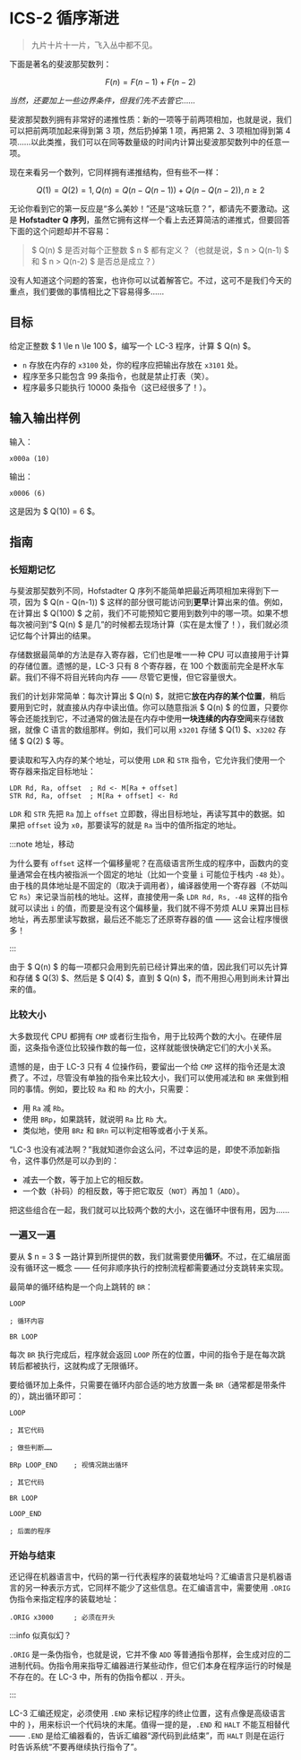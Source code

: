 # ICS-2 循序渐进

> 九片十片十一片，飞入丛中都不见。

下面是著名的斐波那契数列：

$$ F(n) = F(n-1) + F(n-2) $$

*当然，还要加上一些边界条件，但我们先不去管它……*

斐波那契数列拥有非常好的递推性质：新的一项等于前两项相加，也就是说，我们可以把前两项加起来得到第 3 项，然后扔掉第 1 项，再把第 2、3 项相加得到第 4 项……以此类推，我们可以在同等数量级的时间内计算出斐波那契数列中的任意一项。

现在来看另一个数列，它同样拥有递推结构，但有些不一样：

$$ Q(1) = Q(2) = 1, Q(n) = Q(n - Q(n-1)) + Q(n - Q(n-2)) , n \ge 2 $$

无论你看到它的第一反应是“多么美妙！”还是“这啥玩意？”，都请先不要激动。这是 **Hofstadter Q 序列**，虽然它拥有这样一个看上去还算简洁的递推式，但要回答下面的这个问题却并不容易：

> $ Q(n) $ 是否对每个正整数 $ n $ 都有定义？（也就是说，$ n > Q(n-1) $ 和 $ n > Q(n-2) $ 是否总是成立？）

没有人知道这个问题的答案，也许你可以试着解答它。不过，这可不是我们今天的重点，我们要做的事情相比之下容易得多……

## 目标

给定正整数 $ 1 \le n \le 100 $，编写一个 LC-3 程序，计算 $ Q(n) $。

- `n` 存放在内存的 `x3100` 处，你的程序应把输出存放在 `x3101` 处。
- 程序至多只能包含 99 条指令，也就是禁止打表（笑）。
- 程序最多只能执行 10000 条指令（这已经很多了！）。

## 输入输出样例

输入：

```
x000a (10)
```

输出：

```
x0006 (6)
```

这是因为 $ Q(10) = 6 $。

## 指南

### 长短期记忆

与斐波那契数列不同，Hofstadter Q 序列不能简单把最近两项相加来得到下一项，因为 $ Q(n - Q(n-1)) $ 这样的部分很可能访问到**更早**计算出来的值。例如，在计算出 $ Q(100) $ 之前，我们不可能预知它要用到数列中的哪一项。如果不想每次被问到“$ Q(n) $ 是几”的时候都去现场计算（实在是太慢了！），我们就必须记忆每个计算出的结果。

存储数据最简单的方法是存入寄存器，它们也是唯一一种 CPU 可以直接用于计算的存储位置。遗憾的是，LC-3 只有 8 个寄存器，在 100 个数面前完全是杯水车薪。我们不得不将目光转向内存 —— 尽管它更慢，但它容量很大。

我们的计划非常简单：每次计算出 $ Q(n) $，就把它**放在内存的某个位置**，稍后要用到它时，就直接从内存中读出值。你可以随意指派 $ Q(n) $ 的位置，只要你等会还能找到它，不过通常的做法是在内存中使用**一块连续的内存空间**来存储数据，就像 C 语言的数组那样。例如，我们可以用 `x3201` 存储 $ Q(1) $、`x3202` 存储 $ Q(2) $ 等。

要读取和写入内存的某个地址，可以使用 `LDR` 和 `STR` 指令，它允许我们使用一个寄存器来指定目标地址：

```
LDR Rd, Ra, offset  ; Rd <- M[Ra + offset]
STR Rd, Ra, offset  ; M[Ra + offset] <- Rd
```

`LDR` 和 `STR` 先把 `Ra` 加上 `offset` 立即数，得出目标地址，再读写其中的数据。如果把 `offset` 设为 `x0`，那要读写的就是 `Ra` 当中的值所指定的地址。

:::note 地址，移动

为什么要有 `offset` 这样一个偏移量呢？在高级语言所生成的程序中，函数内的变量通常会在栈内被指派一个固定的地址（比如一个变量 `i` 可能位于栈内 `-48` 处）。由于栈的具体地址是不固定的（取决于调用者），编译器使用一个寄存器（不妨叫它 `Rs`）来记录当前栈的地址。这样，直接使用一条 `LDR Rd, Rs, -48` 这样的指令就可以读出 `i` 的值，而要是没有这个偏移量，我们就不得不劳烦 ALU 来算出目标地址，再去那里读写数据，最后还不能忘了还原寄存器的值 —— 这会让程序慢很多！

:::

由于 $ Q(n) $ 的每一项都只会用到先前已经计算出来的值，因此我们可以先计算和存储 $ Q(3) $、然后是 $ Q(4) $，直到 $ Q(n) $，而不用担心用到尚未计算出来的值。

### 比较大小

大多数现代 CPU 都拥有 `CMP` 或者衍生指令，用于比较两个数的大小。在硬件层面，这条指令逐位比较操作数的每一位，这样就能很快确定它们的大小关系。

遗憾的是，由于 LC-3 只有 4 位操作码，要留出一个给 `CMP` 这样的指令还是太浪费了。不过，尽管没有单独的指令来比较大小，我们可以使用减法和 `BR` 来做到相同的事情。例如，要比较 `Ra` 和 `Rb` 的大小，只需要：

- 用 `Ra` 减 `Rb`。
- 使用 `BRp`，如果跳转，就说明 `Ra` 比 `Rb` 大。
- 类似地，使用 `BRz` 和 `BRn` 可以判定相等或者小于关系。

“LC-3 也没有减法啊？”我就知道你会这么问，不过幸运的是，即使不添加新指令，这件事仍然是可以办到的：

- 减去一个数，等于加上它的相反数。
- 一个数（补码）的相反数，等于把它取反（`NOT`）再加 1（`ADD`）。

把这些组合在一起，我们就可以比较两个数的大小，这在循环中很有用，因为……

### 一遍又一遍

要从 $ n = 3 $ 一路计算到所提供的数，我们就需要使用**循环**。不过，在汇编层面没有循环这一概念 —— 任何非顺序执行的控制流程都需要通过分支跳转来实现。

最简单的循环结构是一个向上跳转的 `BR`：

```
LOOP

; 循环内容

BR LOOP
```

每次 `BR` 执行完成后，程序就会返回 `LOOP` 所在的位置，中间的指令于是在每次跳转后都被执行，这就构成了无限循环。

要给循环加上条件，只需要在循环内部合适的地方放置一条 `BR`（通常都是带条件的），跳出循环即可：

```
LOOP

; 其它代码

; 做些判断……

BRp LOOP_END    ; 视情况跳出循环

; 其它代码

BR LOOP

LOOP_END

; 后面的程序
```

### 开始与结束

还记得在机器语言中，代码的第一行代表程序的装载地址吗？汇编语言只是机器语言的另一种表示方式，它同样不能少了这些信息。在汇编语言中，需要使用 `.ORIG` 伪指令来指定程序的装载地址：

```
.ORIG x3000     ; 必须在开头
```

:::info 似真似幻？

`.ORIG` 是一条伪指令，也就是说，它并不像 `ADD` 等普通指令那样，会生成对应的二进制代码。伪指令用来指导汇编器进行某些动作，但它们本身在程序运行的时候是不存在的。在 LC-3 中，所有的伪指令都以 `.` 开头。

:::

LC-3 汇编还规定，必须使用 `.END` 来标记程序的终止位置，这有点像是高级语言中的 `}`，用来标识一个代码块的末尾。值得一提的是，`.END` 和 `HALT` 不能互相替代 —— `.END` 是给汇编器看的，告诉汇编器“源代码到此结束”，而 `HALT` 则是在运行时告诉系统“不要再继续执行指令了”。

